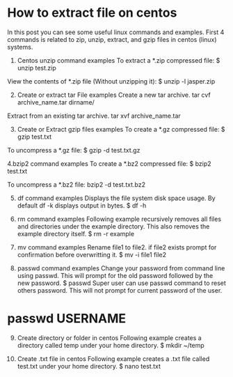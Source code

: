 # How to extract file on centos 

In this post you can see some useful linux
commands and examples. First 4 commands is related to zip, unzip, extract, and
gzip files in centos (linux) systems.

1. Centos unzip command examples To extract a \*.zip compressed file: \$ unzip
   test.zip

View the contents of \*.zip file (Without unzipping it): \$ unzip -l jasper.zip

2. Create or extract tar File examples Create a new tar archive. tar cvf
   archive_name.tar dirname/

Extract from an existing tar archive. tar xvf archive_name.tar

3. Create or Extract gzip files examples To create a \*.gz compressed file: \$
   gzip test.txt

To uncompress a \*.gz file: \$ gzip -d test.txt.gz

4.bzip2 command examples To create a \*.bz2 compressed file: \$ bzip2 test.txt

To uncompress a \*.bz2 file: bzip2 -d test.txt.bz2

5. df command examples Displays the file system disk space usage. By default df
   -k displays output in bytes. \$ df -h

6. rm command examples Following example recursively removes all files and
   directories under the example directory. This also removes the example
   directory itself. \$ rm -r example

7. mv command examples Rename file1 to file2. if file2 exists prompt for
   confirmation before overwritting it. \$ mv -i file1 file2

8. passwd command examples Change your password from command line using passwd.
   This will prompt for the old password followed by the new password. \$ passwd
   Super user can use passwd command to reset others password. This will not
   prompt for current password of the user.

# passwd USERNAME

9. Create directory or folder in centos Following example creates a directory
   called temp under your home directory. \$ mkdir ~/temp

10. Create .txt file in centos Following example creates a .txt file called
    test.txt under your home directory. \$ nano test.txt

